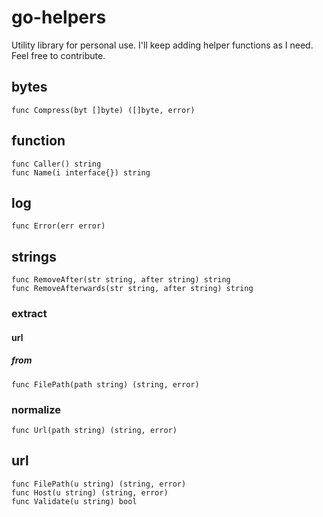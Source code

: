 # go-helpers
Utility library for personal use. I'll keep adding helper functions as I need. Feel free to contribute.

## bytes
    func Compress(byt []byte) ([]byte, error)

## function
    func Caller() string
    func Name(i interface{}) string

## log
    func Error(err error)

## strings
    func RemoveAfter(str string, after string) string
    func RemoveAfterwards(str string, after string) string 
### extract
#### url
##### from
    func FilePath(path string) (string, error)
### normalize
    func Url(path string) (string, error)
   

## url
    func FilePath(u string) (string, error)
    func Host(u string) (string, error)
    func Validate(u string) bool
